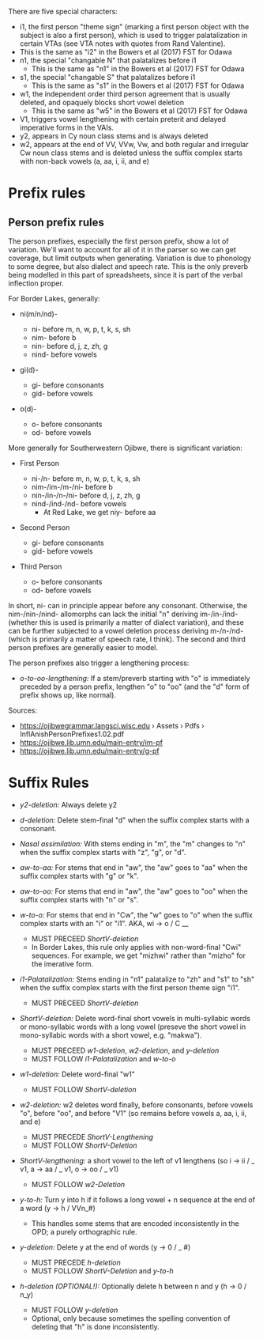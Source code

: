 There are five special characters:
*	i1, the first person "theme sign" (marking a first person object with the subject is also a first person), which is used to trigger palatalization in certain VTAs (see VTA notes with quotes from Rand Valentine).
*	This is the same as "i2" in the Bowers et al (2017) FST for Odawa
*	n1, the special "changable N" that palatalizes before i1
 	*	This is the same as "n1" in the Bowers et al (2017) FST for Odawa
*	s1, the special "changable S" that palatalizes before i1
 	*	This is the same as "s1" in the Bowers et al (2017) FST for Odawa
*	w1, the independent order third person agreement that is usually deleted, and opaquely blocks short vowel deletion
 	*	This is the same as "w5" in the Bowers et al (2017) FST for Odawa
*	V1, triggers vowel lengthening with certain preterit and delayed imperative forms in the VAIs.
*	y2, appears in Cy noun class stems and is always deleted
*	w2, appears at the end of VV, VVw, Vw, and both regular and irregular Cw noun class stems and is deleted unless the suffix complex starts with non-back vowels (a, aa, i, ii, and e)

# Prefix rules

## Person prefix rules

The person prefixes, especially the first person prefix, show a lot of variation. We'll want to account for all of it in the parser so we can get coverage, but limit outputs when generating. Variation is due to phonology to some degree, but also dialect and speech rate. This is the only preverb being modelled in this part of spreadsheets, since it is part of the verbal inflection proper.

For Border Lakes, generally:

- ni(m/n/nd)-
	- ni- before m, n, w, p, t, k, s, sh
	- nim- before b
	- nin- before d, j, z, zh, g
	- nind- before vowels

- gi(d)-
	- gi- before consonants
	- gid- before vowels

- o(d)-
	- o- before consonants
	- od- before vowels

More generally for Southerwestern Ojibwe, there is significant variation:

- First Person
	- ni-/n- before m, n, w, p, t, k, s, sh
	- nim-/im-/m-/ni- before b
	- nin-/in-/n-/ni- before d, j, z, zh, g
	- nind-/ind-/nd- before vowels
		- At Red Lake, we get niy- before aa

- Second Person
	- gi- before consonants
	- gid- before vowels

- Third Person
	- o- before consonants
	- od- before vowels

In short, ni- can in principle appear before any consonant. Otherwise, the nim-/nin-/nind- allomorphs can lack the initial "n" deriving im-/in-/ind- (whether this is used is primarily a matter of dialect variation), and these can be further subjected to a vowel deletion process deriving m-/n-/nd- (which is primarily a matter of speech rate, I think). The second and third person prefixes are generally easier to model.  

The person prefixes also trigger a lengthening process:

- *o-to-oo-lengthening:* If a stem/preverb starting with "o" is immediately preceded by a person prefix, lengthen "o" to "oo" (and the "d" form of prefix shows up, like normal).

Sources:
- https://ojibwegrammar.langsci.wisc.edu › Assets › Pdfs › InflAnishPersonPrefixes1.02.pdf
- https://ojibwe.lib.umn.edu/main-entry/im-pf
- https://ojibwe.lib.umn.edu/main-entry/g-pf

# Suffix Rules

- _y2-deletion:_ Always delete y2

- _d-deletion:_ Delete stem-final "d" when the suffix complex starts with a consonant.

- _Nasal assimilation:_ With stems ending in "m", the "m" changes to "n" when the suffix complex starts with "z", "g", or "d".

- *aw-to-aa:* For stems that end in "aw", the "aw" goes to "aa" when the suffix complex starts with "g" or "k".

- *aw-to-oo:* For stems that end in "aw", the "aw" goes to "oo" when the suffix complex starts with "n" or "s".

- *w-to-o:* For stems that end in "Cw", the "w" goes to "o" when the suffix complex starts with an "i" or "i1". AKA, wi -> o / C __
	- MUST PRECEED _ShortV-deletion_
	- In Border Lakes, this rule only applies with non-word-final "Cwi" sequences. For example, we get "mizhwi" rather than "mizho" for the imerative form.

- *i1-Palatalization:* Stems ending in "n1" palatalize to "zh" and "s1" to "sh" when the suffix complex starts with the first person theme sign "i1".
  	- MUST PRECEED _ShortV-deletion_

- _ShortV-deletion:_ Delete word-final short vowels in multi-syllabic words or mono-syllabic words with a long vowel (preseve the short vowel in mono-syllabic words with a short vowel, e.g. "makwa").
	- MUST PRECEED _w1-deletion_, _w2-deletion_, and _y-deletion_
	- MUST FOLLOW _i1-Palatalization_ and _w-to-o_

- _w1-deletion:_ Delete word-final "w1"
	- MUST FOLLOW _ShortV-deletion_

- _w2-deletion:_ w2 deletes word finally, before consonants, before vowels "o", before "oo", and before "V1" (so remains before vowels a, aa, i, ii, and e)
	- MUST PRECEDE _ShortV-Lengthening_
	- MUST FOLLOW _ShortV-Deletion_

- _ShortV-lengthening:_ a short vowel to the left of v1 lengthens (so i -> ii / _ v1, a -> aa / _ v1, o -> oo / _ v1)
	- MUST FOLLOW _w2-Deletion_

- _y-to-h:_ Turn y into h if it follows a long vowel + n sequence at the end of a word (y -> h / VVn_#)
	- This handles some stems that are encoded inconsistently in the OPD; a purely orthographic rule.

- _y-deletion:_ Delete y at the end of words (y -> 0 / _ #)
	- MUST PRECEDE _h-deletion_
	- MUST FOLLOW _ShortV-Deletion_ and _y-to-h_

- _h-deletion (OPTIONAL!):_ Optionally delete h between n and y (h -> 0 / n_y)
	- MUST FOLLOW _y-deletion_
	- Optional, only because sometimes the spelling convention of deleting that "h" is done inconsistently.